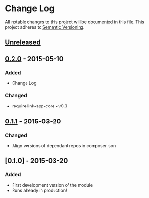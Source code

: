 # Change Log
All notable changes to this project will be documented in this file.
This project adheres to [Semantic Versioning](http://semver.org/).

## [Unreleased][unreleased]

## [0.2.0] - 2015-05-10
### Added
- Change Log

### Changed
- require link-app-core ~v0.3

## [0.1.1] - 2015-03-20
### Changed
- Align versions of dependant repos in composer.json

## [0.1.0] - 2015-03-20
### Added
- First development version of the module
- Runs already in production!

[unreleased]: https://github.com/prooph/link-dashboard/compare/v0.2.0...HEAD
[0.2.0]: https://github.com/prooph/link-dashboard/compare/v0.1.1...v0.2.0
[0.1.1]: https://github.com/prooph/link-dashboard/compare/v0.1...v0.1.1
